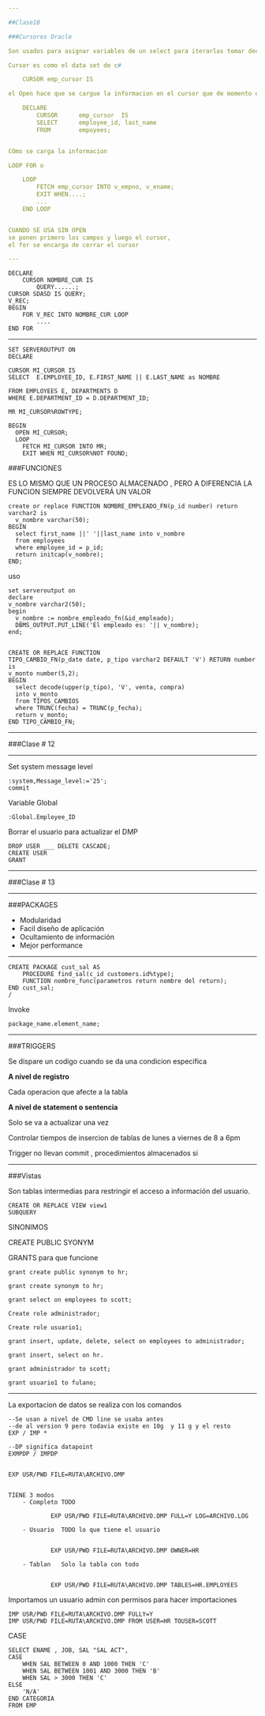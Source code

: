 ```yaml
---

##Clase10

###Cursores Oracle

Son usados para asignar variables de un select para iterarlas tomar decisiones y devolver resultados acorde

Cursor es como el data set de c# 

	CURSOR emp_cursor IS 

el Open hace que se cargue la informacion en el cursor que de momento es solo una estructura del los Rows de una tabla con los campos declarados en 

	DECLARE
		CURSOR 		emp_cursor  IS 
		SELECT 		employee_id, last_name
		FROM 		empoyees;


COmo se carga la informacion 

LOOP FOR o 

	LOOP 
		FETCH emp_cursor INTO v_empno, v_ename;
		EXIT WHEN....;
		...
	END LOOP


CUANDO SE USA SIN OPEN 
se ponen primero los campos y luego el cursor, 
el for se encarga de cerrar el cursor 

---
```


	DECLARE 
		CURSOR NOMBRE_CUR IS
			QUERY......;
	CURSOR SDASD IS QUERY;
	V_REC;
	BEGIN 
		FOR V_REC INTO NOMBRE_CUR LOOP
			....
	END FOR


---

	SET SERVEROUTPUT ON
	DECLARE
	
	CURSOR MI_CURSOR IS
	SELECT  E.EMPLOYEE_ID, E.FIRST_NAME || E.LAST_NAME as NOMBRE
	
	FROM EMPLOYEES E, DEPARTMENTS D
	WHERE E.DEPARTMENT_ID = D.DEPARTMENT_ID;
	
	MR MI_CURSOR%ROWTYPE;
	
	BEGIN 
	  OPEN MI_CURSOR;
	  LOOP
	    FETCH MI_CURSOR INTO MR;
	    EXIT WHEN MI_CURSOR%NOT FOUND;


###FUNCIONES 

ES LO MISMO QUE UN PROCESO ALMACENADO , PERO A DIFERENCIA LA FUNCION SIEMPRE DEVOLVERÁ UN VALOR 


	create or replace FUNCTION NOMBRE_EMPLEADO_FN(p_id number) return varchar2 is
	  v_nombre varchar(50);
	BEGIN
	  select first_name ||' '||last_name into v_nombre
	  from employees
	  where employee_id = p_id;
	  return initcap(v_nombre);  
	END;

uso

	set serveroutput on
	declare 
	v_nombre varchar2(50);
	begin
	  v_nombre := nombre_empleado_fn(&id_empleado);
	  DBMS_OUTPUT.PUT_LINE('El empleado es: '|| v_nombre);
	end;


	CREATE OR REPLACE FUNCTION
	TIPO_CAMBIO_FN(p_date date, p_tipo varchar2 DEFAULT 'V') RETURN number is
	v_monto number(5,2);
	BEGIN
	  select decode(upper(p_tipo), 'V', venta, compra)
	  into v_monto
	  from TIPOS_CAMBIOS 
	  where TRUNC(fecha) = TRUNC(p_fecha);
	  return v_monto;
	END TIPO_CAMBIO_FN;


---

###Clase  # 12

---

Set system message level

	:system,Message_level:='25';
	commit

Variable Global

	:Global.Employee_ID
 

Borrar el usuario para actualizar el DMP


	DROP USER ___ DELETE CASCADE;
	CREATE USER
	GRANT

---

###Clase  # 13

---

###PACKAGES

- Modularidad 
- Facil diseño de aplicación
- Ocultamiento de información
- Mejor performance

---

	CREATE PACKAGE cust_sal AS 
		PROCEDURE find_sal(c_id customers.id%type);
		FUNCTION nombre_func(parametros return nombre del return);
	END cust_sal;
	/

Invoke

	package_name.element_name;

---

###TRIGGERS

Se dispare un codigo cuando se da una condicion especifica


**A nivel de registro**

Cada operacion que afecte a la tabla 

**A nivel de statement o sentencia** 

Solo se va a actualizar una vez

Controlar tiempos de insercion de tablas de lunes a viernes de 8 a 6pm 

Trigger no llevan commit , procedimientos almacenados si
 
---

###Vistas

Son tablas intermedias para restringir el acceso a información del usuario.

	CREATE OR REPLACE VIEW view1
	SUBQUERY


SINONIMOS

CREATE PUBLIC SYONYM

GRANTS para que funcione

	grant create public synonym to hr;
	
	grant create synonym to hr;
	
	grant select on employees to scott;

	Create role administrador;
	
	Create role usuario1;

	grant insert, update, delete, select on employees to administrador;

	grant insert, select on hr.

	grant administrador to scott;

	grant usuario1 to fulano;


---

La exportacion de datos se realiza con los comandos 

	--Se usan a nivel de CMD line se usaba antes 
	--de al version 9 pero todavia existe en 10g  y 11 g y el resto 
	EXP / IMP * 

	--DP significa datapoint
	EXMPDP / IMPDP


	EXP USR/PWD FILE=RUTA\ARCHIVO.DMP


	TIENE 3 modos
		- Completo TODO 
	
				EXP USR/PWD FILE=RUTA\ARCHIVO.DMP FULL=Y LOG=ARCHIVO.LOG

		- Usuario  TODO lo que tiene el usuario
	

				EXP USR/PWD FILE=RUTA\ARCHIVO.DMP OWNER=HR

		- Tablan   Solo la tabla con todo


				EXP USR/PWD FILE=RUTA\ARCHIVO.DMP TABLES=HR.EMPLOYEES

Importamos un usuario admin con permisos para hacer importaciones
 
	IMP USR/PWD FILE=RUTA\ARCHIVO.DMP FULLY=Y
	IMP USR/PWD FILE=RUTA\ARCHIVO.DMP FROM USER=HR TOUSER=SCOTT

CASE

	SELECT ENAME , JOB, SAL "SAL ACT",
	CASE
		WHEN SAL BETWEEN 0 AND 1000 THEN 'C'
		WHEN SAL BETWEEN 1001 AND 3000 THEN 'B'
		WHEN SAL > 3000 THEN 'C'
	ELSE
		'N/A'
	END CATEGORIA
	FROM EMP